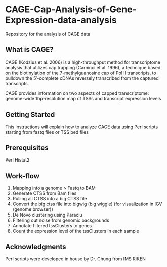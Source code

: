 # CAGE-Cap-Analysis-of-Gene-Expression-data-analysis
Repository for the analysis of CAGE data 

## What is CAGE?
CAGE (Kodzius et al. 2006) is a high-throughput method for transcriptome analysis that utilizes cap trapping (Carninci et al. 1996), a technique based on the biotinylation of the 7-methylguanosine cap of Pol II transcripts, to pulldown the 5′-complete cDNAs reversely transcribed from the captured transcripts.

CAGE provides information on two aspects of capped transcriptome: genome-wide 1bp-resolution map of TSSs and transcript expression levels

## Getting Started
This instructions will explain how to analyze CAGE data using Perl scripts starting from fastq files or TSS bed files
## Prerequisites
Perl
Histat2

## Work-flow
1. Mapping into a genome  > Fastq to BAM
2. Generate CTSS from Bam files
3. Pulling all CTSS into a big CTSS file
4. Convert the big ctss file into bigwig (big wiggle)  (for visualization in IGV (genome browser))
5.  De Novo clustering using Paraclu
6. Filtering out noise from genomic backgrounds
7. Annotate filtered tssClusters to genes
8. Count the expression level of the tssClusters in each sample





## Acknowledgments
Perl scripts were developed in house by Dr. Chung from IMS RIKEN
